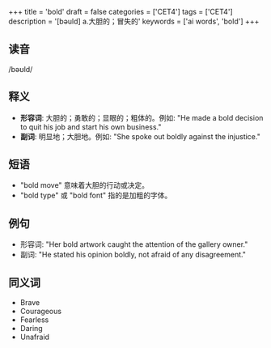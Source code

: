 +++
title = 'bold'
draft = false
categories = ['CET4']
tags = ['CET4']
description = '[bəuld] a.大胆的；冒失的'
keywords = ['ai words', 'bold']
+++

## 读音
/bəʊld/

## 释义
- **形容词**: 大胆的；勇敢的；显眼的；粗体的。例如: "He made a bold decision to quit his job and start his own business."
- **副词**: 明显地；大胆地。例如: "She spoke out boldly against the injustice."

## 短语
- "bold move" 意味着大胆的行动或决定。
- "bold type" 或 "bold font" 指的是加粗的字体。

## 例句
- 形容词: "Her bold artwork caught the attention of the gallery owner."
- 副词: "He stated his opinion boldly, not afraid of any disagreement."

## 同义词
- Brave
- Courageous
- Fearless
- Daring
- Unafraid
